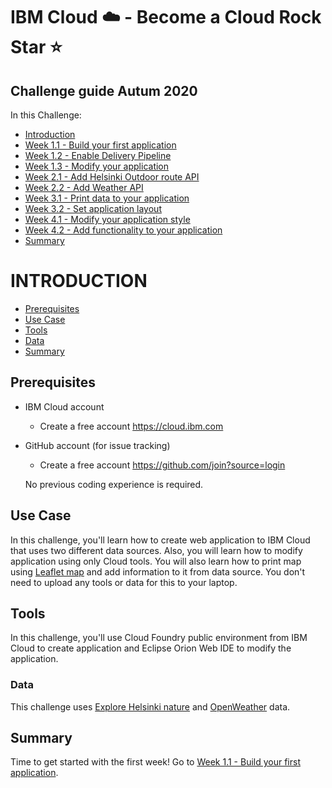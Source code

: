 # IBM Cloud :cloud: -  Become a Cloud Rock Star :star:

## Challenge guide Autum 2020

In this Challenge:
  - [Introduction](#introduction)
  - [Week 1.1 - Build your first application](https://github.com/jenni-hautojarvi/cloud-rock-star/tree/master/Week%201.1%20-%20Build%20your%20first%20application)
  - [Week 1.2 - Enable Delivery Pipeline](https://github.com/jenni-hautojarvi/cloud-rock-star/tree/master/Week%201.2%20-%20Enable%20Delivery%20Pipeline)
  - [Week 1.3 - Modify your application](https://github.com/jenni-hautojarvi/cloud-rock-star/tree/master/Week%201.3%20-%20Modify%20your%20application)
  - [Week 2.1 - Add Helsinki Outdoor route API](https://github.com/jenni-hautojarvi/cloud-rock-star/tree/master/Week%202.1%20-%20Add%20Helsinki%20Outdoor%20route%20API)
  - [Week 2.2 - Add Weather API](https://github.com/jenni-hautojarvi/cloud-rock-star/tree/master/Week%202.2%20-%20Add%20Weather%20API)
  - [Week 3.1 - Print data to your application](https://github.com/jenni-hautojarvi/cloud-rock-star/tree/master/Week%203.1%20-%20Print%20data%20to%20your%20application)
  - [Week 3.2 - Set application layout](https://github.com/jenni-hautojarvi/cloud-rock-star/tree/master/Week%203.2%20-%20Set%20application%20layout)
  - [Week 4.1 - Modify your application style](https://github.com/jenni-hautojarvi/cloud-rock-star/tree/master/Week%204.1%20-%20Modify%20your%20application%20style)
  - [Week 4.2 - Add functionality to your application](https://github.com/jenni-hautojarvi/cloud-rock-star/tree/master/Week%204.2%20-%20Add%20functionality%20to%20your%20application)
  - [Summary](#summary)


# INTRODUCTION

 - [Prerequisites](#prerequisites)
 - [Use Case](#use-case)
 - [Tools](#tools)
 - [Data](#data)
 - [Summary](#summary)

## Prerequisites
- IBM Cloud account
  - Create a free account https://cloud.ibm.com
  
- GitHub account (for issue tracking)
  - Create a free account https://github.com/join?source=login
  
  No previous coding experience is required. 
  

## Use Case

In this challenge, you'll learn how to create web application to IBM Cloud that uses two different data sources. Also, you will learn how to modify application using only Cloud tools. You will also learn how to print map using [Leaflet map](https://leafletjs.com) and add information to it from data source. You don't need to upload any tools or data for this to your laptop.


## Tools 

In this challenge, you'll use Cloud Foundry public environment from IBM Cloud to create application and Eclipse Orion Web IDE to modify the application.


### Data

This challenge uses [Explore Helsinki nature](https://citynature.eu/en/helsinki/) and [OpenWeather](https://openweathermap.org/api) data.


## Summary

Time to get started with the first week! 
Go to [Week 1.1 - Build your first application](https://github.com/jenni-hautojarvi/cloud-rock-star/tree/master/Week%201.1%20-%20Build%20your%20first%20application).
